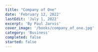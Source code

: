 ```yaml
---
title: "Company of One"
date: 'February 12, 2022'
lastEdit: 'July 1, 2022'
excerpt: 'By Paul Jarvis'
cover_image: '/books/company_of_one.jpg'
category: 'Business'
completed: false
started: false
---
```


